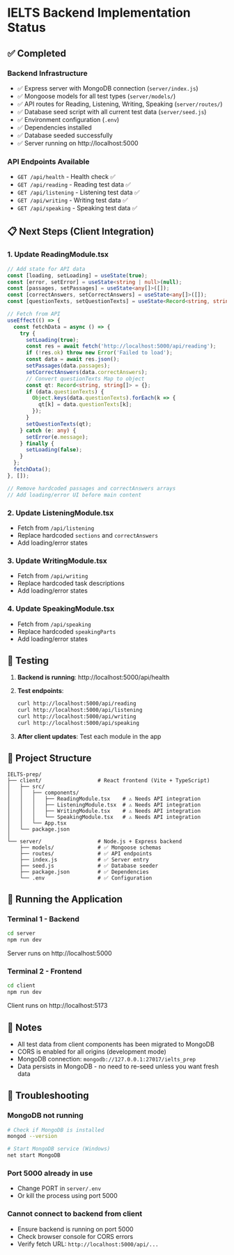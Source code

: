 # IELTS Backend Implementation Status

## ✅ Completed

### Backend Infrastructure
- ✅ Express server with MongoDB connection (`server/index.js`)
- ✅ Mongoose models for all test types (`server/models/`)
- ✅ API routes for Reading, Listening, Writing, Speaking (`server/routes/`)
- ✅ Database seed script with all current test data (`server/seed.js`)
- ✅ Environment configuration (`.env`)
- ✅ Dependencies installed
- ✅ Database seeded successfully
- ✅ Server running on http://localhost:5000

### API Endpoints Available
- `GET /api/health` - Health check ✅
- `GET /api/reading` - Reading test data ✅
- `GET /api/listening` - Listening test data ✅
- `GET /api/writing` - Writing test data ✅
- `GET /api/speaking` - Speaking test data ✅

## 📋 Next Steps (Client Integration)

### 1. Update ReadingModule.tsx
```typescript
// Add state for API data
const [loading, setLoading] = useState(true);
const [error, setError] = useState<string | null>(null);
const [passages, setPassages] = useState<any[]>([]);
const [correctAnswers, setCorrectAnswers] = useState<any[]>([]);
const [questionTexts, setQuestionTexts] = useState<Record<string, string[]>>({});

// Fetch from API
useEffect(() => {
  const fetchData = async () => {
    try {
      setLoading(true);
      const res = await fetch('http://localhost:5000/api/reading');
      if (!res.ok) throw new Error('Failed to load');
      const data = await res.json();
      setPassages(data.passages);
      setCorrectAnswers(data.correctAnswers);
      // Convert questionTexts Map to object
      const qt: Record<string, string[]> = {};
      if (data.questionTexts) {
        Object.keys(data.questionTexts).forEach(k => {
          qt[k] = data.questionTexts[k];
        });
      }
      setQuestionTexts(qt);
    } catch (e: any) {
      setError(e.message);
    } finally {
      setLoading(false);
    }
  };
  fetchData();
}, []);

// Remove hardcoded passages and correctAnswers arrays
// Add loading/error UI before main content
```

### 2. Update ListeningModule.tsx
- Fetch from `/api/listening`
- Replace hardcoded `sections` and `correctAnswers`
- Add loading/error states

### 3. Update WritingModule.tsx
- Fetch from `/api/writing`
- Replace hardcoded task descriptions
- Add loading/error states

### 4. Update SpeakingModule.tsx
- Fetch from `/api/speaking`
- Replace hardcoded `speakingParts`
- Add loading/error states

## 🧪 Testing

1. **Backend is running**: http://localhost:5000/api/health
2. **Test endpoints**:
   ```bash
   curl http://localhost:5000/api/reading
   curl http://localhost:5000/api/listening
   curl http://localhost:5000/api/writing
   curl http://localhost:5000/api/speaking
   ```

3. **After client updates**: Test each module in the app

## 📁 Project Structure

```
IELTS-prep/
├── client/                  # React frontend (Vite + TypeScript)
│   ├── src/
│   │   ├── components/
│   │   │   ├── ReadingModule.tsx    # ⚠️ Needs API integration
│   │   │   ├── ListeningModule.tsx  # ⚠️ Needs API integration
│   │   │   ├── WritingModule.tsx    # ⚠️ Needs API integration
│   │   │   └── SpeakingModule.tsx   # ⚠️ Needs API integration
│   │   └── App.tsx
│   └── package.json
│
└── server/                  # Node.js + Express backend
    ├── models/              # ✅ Mongoose schemas
    ├── routes/              # ✅ API endpoints
    ├── index.js             # ✅ Server entry
    ├── seed.js              # ✅ Database seeder
    ├── package.json         # ✅ Dependencies
    └── .env                 # ✅ Configuration

```

## 🚀 Running the Application

### Terminal 1 - Backend
```bash
cd server
npm run dev
```
Server runs on http://localhost:5000

### Terminal 2 - Frontend
```bash
cd client
npm run dev
```
Client runs on http://localhost:5173

## 📝 Notes

- All test data from client components has been migrated to MongoDB
- CORS is enabled for all origins (development mode)
- MongoDB connection: `mongodb://127.0.0.1:27017/ielts_prep`
- Data persists in MongoDB - no need to re-seed unless you want fresh data

## 🔧 Troubleshooting

### MongoDB not running
```bash
# Check if MongoDB is installed
mongod --version

# Start MongoDB service (Windows)
net start MongoDB
```

### Port 5000 already in use
- Change PORT in `server/.env`
- Or kill the process using port 5000

### Cannot connect to backend from client
- Ensure backend is running on port 5000
- Check browser console for CORS errors
- Verify fetch URL: `http://localhost:5000/api/...`
